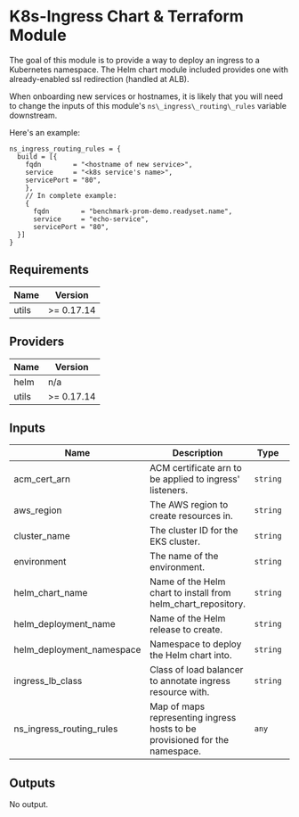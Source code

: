 # K8s-Ingress Chart & Terraform Module

The goal of this module is to provide a way to deploy an ingress to a Kubernetes namespace. The Helm chart module included provides one with already-enabled ssl redirection (handled at ALB).

When onboarding new services or hostnames, it is likely that you will need to change the inputs of this module's `ns\_ingress\_routing\_rules` variable downstream.

Here's an example:

```
ns_ingress_routing_rules = {
  build = [{
    fqdn        = "<hostname of new service>",
    service     = "<k8s service's name>",
    servicePort = "80",
    },
    // In complete example:
    {
      fqdn        = "benchmark-prom-demo.readyset.name",
      service     = "echo-service",
      servicePort = "80",
  }]
}
```

## Requirements

| Name | Version |
|------|---------|
| utils | >= 0.17.14 |

## Providers

| Name | Version |
|------|---------|
| helm | n/a |
| utils | >= 0.17.14 |

## Inputs

| Name | Description | Type | Default | Required |
|------|-------------|------|---------|:--------:|
| acm\_cert\_arn | ACM certificate arn to be applied to ingress' listeners. | `string` | n/a | yes |
| aws\_region | The AWS region to create resources in. | `string` | n/a | yes |
| cluster\_name | The cluster ID for the EKS cluster. | `string` | n/a | yes |
| environment | The name of the environment. | `string` | n/a | yes |
| helm\_chart\_name | Name of the Helm chart to install from helm\_chart\_repository. | `string` | `"k8s-ingress"` | no |
| helm\_deployment\_name | Name of the Helm release to create. | `string` | `"k8s-ingress"` | no |
| helm\_deployment\_namespace | Namespace to deploy the Helm chart into. | `string` | `"kube-system"` | no |
| ingress\_lb\_class | Class of load balancer to annotate ingress resource with. | `string` | `"alb"` | no |
| ns\_ingress\_routing\_rules | Map of maps representing ingress hosts to be provisioned for the namespace. | `any` | n/a | yes |

## Outputs

No output.
